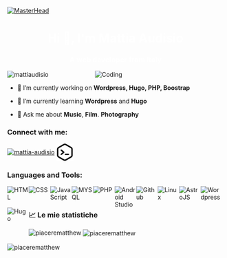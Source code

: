 [![MasterHead](https://user-images.githubusercontent.com/106918656/209438619-25091cdf-a126-4e95-a24c-5efdf8057606.gif)]()
<h1 align="center" style="color: #ffffff;">Hi 👋, I'm Mattia Audisio</h1>
<h3 align="center" style="color: #ffffff;">A web developer from Italy</h3>
<img align="right" alt="Coding" width="300" src="https://cdn.sanity.io/images/ordgikwe/production/a830c5182852e35bcd0dc07b90122f07ecd15f48-700x525.gif">


<p align="left"> <img src="https://komarev.com/ghpvc/?username=mattiaudisio&label=Profile%20views&color=0e75b6&style=flat" alt="mattiaudisio" /> </p>

- 🔭 I’m currently working on **Wordpress, Hugo, PHP, Boostrap**

- 🌱 I’m currently learning **Wordpress** and **Hugo**

- 💬 Ask me about **Music**, **Film**. **Photography**

<h3 align="left">Connect with me:</h3>
<p align="left">
<a href="https://linkedin.com/in/mattia-audisio" target="blank"><img align="center" src="https://raw.githubusercontent.com/rahuldkjain/github-profile-readme-generator/master/src/images/icons/Social/linked-in-alt.svg" alt="mattia-audisio" height="30" width="40" /></a>
<a href="https://mattiaudisio.github.io" target="blank"><img align="center" src="https://raw.githubusercontent.com/mattiaudisio/mattiaudisio/main/static/images/favicon.ico" alt="mattia-audisio" height="40" width="40" /></a>
</p>

<h3 align="left">Languages and Tools:</h3>
<p align="left"> 
 <img align="left" alt="HTML"  width="50px" height="50px" src="https://cdn.jsdelivr.net/gh/devicons/devicon/icons/html5/html5-original-wordmark.svg" />
 <img align="left" alt="CSS"  width="50px" height="50px" src="https://cdn.jsdelivr.net/gh/devicons/devicon/icons/css3/css3-original-wordmark.svg" />
 <img align="left" alt="JavaScript"  width="50px" height="50px" src="https://cdn.jsdelivr.net/gh/devicons/devicon/icons/javascript/javascript-original.svg" />
 <img align="left" alt="MYSQL"  width="50px" height="50px" src="https://cdn.jsdelivr.net/gh/devicons/devicon/icons/mysql/mysql-original-wordmark.svg" />
 <img align="left" alt="PHP"  width="50px" height="50px" src="https://cdn.jsdelivr.net/gh/devicons/devicon/icons/php/php-original.svg" />
 <img align="left" alt="Android Studio"  width="50px" height="50px" src="https://cdn.jsdelivr.net/gh/devicons/devicon/icons/androidstudio/androidstudio-original.svg" />
 <img align="left" alt="Github"  width="50px" height="50px" src="https://cdn.jsdelivr.net/gh/devicons/devicon/icons/github/github-original.svg" />
 <img align="left" alt="Linux"  width="50px" height="50px" src="https://cdn.jsdelivr.net/gh/devicons/devicon/icons/linux/linux-original.svg" />
 <img align="left" alt="AstroJS"  width="50px" height="50px" src="https://astro.js.org/astro.png" /> 
 <img align="left" alt="Wordpress"  width="50px" height="50px" src="https://pngimg.com/uploads/wordpress/wordpress_PNG47.png" />
 <img align="left" alt="Hugo"  width="50px" height="50px" src="https://upload.wikimedia.org/wikipedia/commons/a/af/Logo_of_Hugo_the_static_website_generator.svg" />
</p>
<br />

#
 
### 📈 Le mie statistiche
<p><img align="left" src="https://github-readme-stats.vercel.app/api/top-langs?username=mattiaudisio&show_icons=true&locale=en&layout=compact" alt="piacerematthew" /></p>

<p>&nbsp;<img align="center" src="https://github-readme-stats.vercel.app/api?username=mattiaudisio&show_icons=true&locale=en" alt="piacerematthew" /></p>

<p><img align="center" src="https://github-readme-streak-stats.herokuapp.com/?user=mattiaudisio&" alt="piacerematthew" /></p
